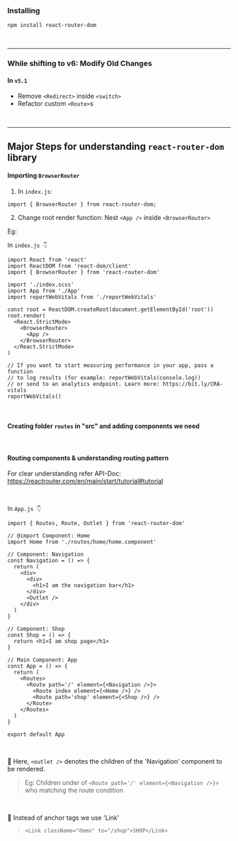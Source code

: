 ### Installing

`npm install react-router-dom`

<br>

<hr>

### While shifting to v6: Modify Old Changes

#### In `v5.1`

- Remove `<Redirect>` inside `<switch>`
- Refactor custom `<Route>`s

<br>

<hr>

## Major Steps for understanding `react-router-dom` library

#### Importing `BrowserRouter`

1. In `index.js`:

```
import { BrowserRouter } from react-router-dom;
```

2. Change root render function: Nest `<App />` inside `<BrowserRouter>`

Eg:

In `index.js 👇`

```
import React from 'react'
import ReactDOM from 'react-dom/client'
import { BrowserRouter } from 'react-router-dom'

import './index.scss'
import App from './App'
import reportWebVitals from './reportWebVitals'

const root = ReactDOM.createRoot(document.getElementById('root'))
root.render(
  <React.StrictMode>
    <BrowserRouter>
      <App />
    </BrowserRouter>
  </React.StrictMode>
)

// If you want to start measuring performance in your app, pass a function
// to log results (for example: reportWebVitals(console.log))
// or send to an analytics endpoint. Learn more: https://bit.ly/CRA-vitals
reportWebVitals()
```

<br>

#### Creating folder `routes` in "src" and adding components we need

<br>

#### Routing components & understanding routing pattern

For clear understanding refer API-Doc: https://reactrouter.com/en/main/start/tutorial#tutorial

<br>

In `App.js 👇`

```
import { Routes, Route, Outlet } from 'react-router-dom'

// @import Component: Home
import Home from './routes/home/home.component'

// Component: Navigation
const Navigation = () => {
  return (
    <div>
      <div>
        <h1>I am the navigation bar</h1>
      </div>
      <Outlet />
    </div>
  )
}

// Component: Shop
const Shop = () => {
  return <h1>I am shop page</h1>
}

// Main Component: App
const App = () => {
  return (
    <Routes>
      <Route path='/' element={<Navigation />}>
        <Route index element={<Home />} />
        <Route path='shop' element={<Shop />} />
      </Route>
    </Routes>
  )
}

export default App
```

<br>

🔑 Here, `<outlet />` denotes the children of the 'Navigation' component to be rendered.

> Eg: Children under of `<Route path='/' element={<Navigation />}>` who matching the route condition

<br>

🔑 Instead of anchor tags we use 'Link'

> `<Link className="demo" to="/shop">SHOP</Link>`
